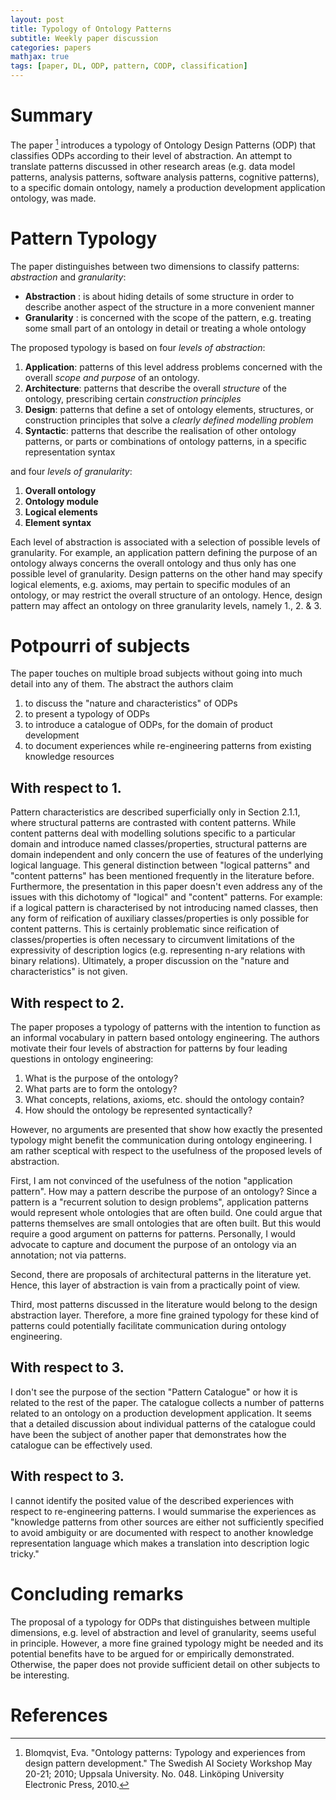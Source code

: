 ```yaml
---
layout: post
title: Typology of Ontology Patterns
subtitle: Weekly paper discussion
categories: papers
mathjax: true
tags: [paper, DL, ODP, pattern, CODP, classification]
---
```


# Summary

The paper [^fn1] introduces a typology of Ontology Design Patterns (ODP) that classifies ODPs according to their level of abstraction. An attempt to translate patterns discussed in other research areas (e.g. data model patterns, analysis patterns, software analysis patterns, cognitive patterns), to a specific domain ontology, namely a production development application ontology, was made.


# Pattern Typology

The paper distinguishes between two dimensions to classify patterns: _abstraction_ and _granularity_:

- **Abstraction** : is about hiding details of some structure in order to describe another aspect of the structure in a more convenient manner
- **Granularity** : is concerned with the scope of the pattern, e.g. treating some small part of an ontology in detail or treating a whole ontology

The proposed typology is based on four _levels of abstraction_:

1. **Application**: patterns of this level address problems concerned with the overall *scope and purpose* of an ontology.
2. **Architecture**: patterns that describe the overall *structure* of the ontology, prescribing certain *construction principles*
3. **Design**: patterns that define a set of ontology elements, structures, or construction principles that solve a *clearly defined modelling problem*
4. **Syntactic**: patterns that describe the realisation of other ontology patterns, or parts or combinations of ontology patterns, in a specific representation syntax

and four _levels of granularity_:

1. **Overall ontology**
2. **Ontology module**
3. **Logical elements**
4. **Element syntax**

Each level of abstraction is associated with a selection of possible levels of granularity. For example, an application pattern defining the purpose of an ontology always concerns the overall ontology and thus only has one possible level of granularity. Design patterns on the other hand may specify logical elements, e.g. axioms, may pertain to specific modules of an ontology, or may restrict the overall structure of an ontology. Hence, design pattern may affect an ontology on three granularity levels, namely 1., 2. & 3.

# Potpourri of subjects

The paper touches on multiple broad subjects without going into much detail into any of them. The abstract the authors claim

1. to discuss the "nature and characteristics" of ODPs
2. to present a typology of ODPs
3. to introduce a catalogue of ODPs, for the domain of product development
4. to document experiences while re-engineering patterns from existing knowledge resources

## With respect to 1.

Pattern characteristics are described superficially only in Section 2.1.1, where structural patterns are contrasted with content patterns. While content patterns deal with modelling solutions specific to a particular domain and introduce named classes/properties, structural patterns are domain independent and only concern the use of features of the underlying logical language. This general distinction between "logical patterns" and "content patterns" has been mentioned frequently in the literature before. Furthermore, the presentation in this paper doesn't even address any of the issues with this dichotomy of "logical" and "content" patterns. For example: if a logical pattern is characterised by not introducing named classes, then any form of reification of auxiliary classes/properties is only possible for content patterns. This is certainly problematic since reification of classes/properties is often necessary to circumvent limitations of the expressivity of description logics (e.g. representing n-ary relations with binary relations). Ultimately, a proper discussion on the "nature and characteristics" is not given.

## With respect to 2.

The paper proposes a typology of patterns with the intention to function as an informal vocabulary in pattern based ontology engineering. The authors motivate their four levels of abstraction for patterns by four leading questions in ontology engineering:

1. What is the purpose of the ontology?
2. What parts are to form the ontology?
3. What concepts, relations, axioms, etc. should the ontology contain? 
4. How should the ontology be represented syntactically?

However, no arguments are presented that show how exactly the presented typology might benefit the communication during ontology engineering. I am rather sceptical with respect to the usefulness of the proposed levels of abstraction.

First, I am not convinced of the usefulness of the notion "application pattern". How may a pattern describe the purpose of an ontology? Since a pattern is a "recurrent solution to design problems", application patterns would represent whole ontologies that are often build. One could argue that patterns themselves are small ontologies that are often built. But this would require a good argument on patterns for patterns. Personally, I would advocate to capture and document the purpose of an ontology via an annotation; not via patterns.

Second, there are proposals of architectural patterns in the literature yet. Hence, this layer of abstraction is vain from a practically point of view.

Third, most patterns discussed in the literature would belong to the design abstraction layer. Therefore, a more fine grained typology for these kind of patterns could potentially facilitate communication during ontology engineering.

## With respect to 3.

I don't see the purpose of the section "Pattern Catalogue" or how it is related to the rest of the paper. The catalogue collects a number of patterns related to an ontology on a production development application. It seems that a detailed discussion about individual patterns of the catalogue could have been the subject of another paper that demonstrates how the catalogue can be effectively used.

## With respect to 3.
I cannot identify the posited value of the described experiences with respect to re-engineering patterns. I would summarise the experiences as "knowledge patterns from other sources are either not sufficiently specified to avoid ambiguity or are documented with respect to another knowledge representation language which makes a translation into description logic tricky."


# Concluding remarks
The proposal of a typology for ODPs that distinguishes between multiple dimensions, e.g. level of abstraction and level of granularity, seems useful in principle. However, a more fine grained typology might be needed and its potential benefits have to be argued for or empirically demonstrated. Otherwise, the paper does not provide sufficient detail on other subjects to be interesting.  

# References

[^fn1]: Blomqvist, Eva. "Ontology patterns: Typology and experiences from design pattern development." The Swedish AI Society Workshop May 20-21; 2010; Uppsala University. No. 048. Linköping University Electronic Press, 2010.
